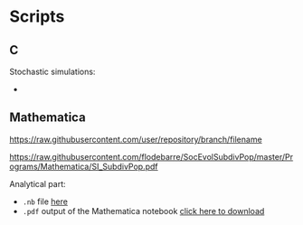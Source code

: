 # Scripts

## C
Stochastic simulations:

 -  

## Mathematica
https://raw.githubusercontent.com/user/repository/branch/filename

https://raw.githubusercontent.com/flodebarre/SocEvolSubdivPop/master/Programs/Mathematica/SI_SubdivPop.pdf

Analytical part:
 - `.nb` file [here](https://github.com/flodebarre/SocEvolSubdivPop/raw/master/Programs/Mathematica/SI_SubdivPop.nb)
 - `.pdf` output of the Mathematica notebook [click here to download](https://github.com/flodebarre/SocEvolSubdivPop/raw/master/Programs/Mathematica/SI_SubdivPop.pdf)


